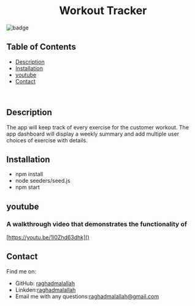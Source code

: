 <h1 align="center">Workout Tracker</h1>
  
![badge](https://img.shields.io/badge/license-Unlicense-brightgreen) </br> 

## Table of Contents
- [Description](#description)
- [Installation](#installation)
- [youtube](#youtube)
- [Contact](#contact)
</br>

## Description
The app will keep track of every exercise for the customer workout. The app dashboard will display a weekly summary and add multiple user choices of exercise with details.

## Installation
- npm install
- node seeders/seed.js
- npm start</br>

## youtube
### A walkthrough video that demonstrates the functionality of 
[https://youtu.be/1l0Zhd63dhk]()
</br>

## Contact

Find me on:
- GitHub: [raghadmalallah](https://github.com/raghadmalallah)</br>
- Linkden:[raghadmalallah](https://www.linkedin.com/in/raghad-malallah)
- Email me with any questions:[raghadmalallah@gmail.com](raghadmalallah@gmail.com)
    

